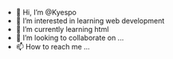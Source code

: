 - 👋 Hi, I’m @Kyespo
- 👀 I’m interested in learning web development 
- 🌱 I’m currently learning html
- 💞️ I’m looking to collaborate on ...
- 📫 How to reach me ...

<!---
Kyespo/Kyespo is a ✨ special ✨ repository because its `README.md` (this file) appears on your GitHub profile.
You can click the Preview link to take a look at your changes.
--->
